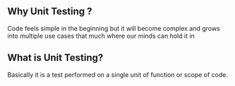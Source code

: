 ## Why Unit Testing ? 
Code feels simple in the beginning but it will become complex and grows into multiple use cases that much where our minds can hold it in

## What is Unit Testing?
Basically it is a test performed on a single unit of function or scope of code.


